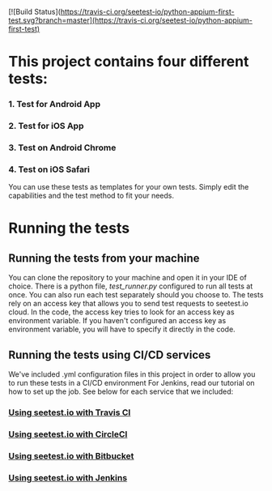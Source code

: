 [![Build Status](https://travis-ci.org/seetest-io/python-appium-first-test.svg?branch=master](https://travis-ci.org/seetest-io/python-appium-first-test)

# This project contains four different tests:

### 1. Test for Android App
### 2. Test for iOS App
### 3. Test on Android Chrome
### 4. Test on iOS Safari

You can use these tests as templates for your own tests. Simply edit the capabilities and the test method to fit your needs.

# Running the tests

## Running the tests from your machine
You can clone the repository to your machine and open it in your IDE of choice. There is a python file, *test_runner.py* configured to run all tests at once.
You can also run each test separately should you choose to.
The tests rely on an access key that allows you to send test requests to seetest.io cloud. In the code, the access key tries to look for an access key as
environment variable. If you haven't configured an access key as environment variable, you will have to specify it directly in the code.

## Running the tests using CI/CD services
We've included .yml configuration files in this project in order to allow you to run these tests in a CI/CD environment
For Jenkins, read our tutorial on how to set up the job.
See below for each service that we included:
### [Using seetest.io with Travis CI](https://docs.seetest.io/display/SEET/Using+seetest.io+with+Travis+CI)
### [Using seetest.io with CircleCI](https://docs.seetest.io/display/SEET/Using+seetest.io+with+circelci)
### [Using seetest.io with Bitbucket](https://docs.seetest.io/display/SEET/Using+seetest.io+with+Bitbucket)
### [Using seetest.io with Jenkins](https://docs.seetest.io/display/SEET/Using+seetest.io+with+Jenkins)


